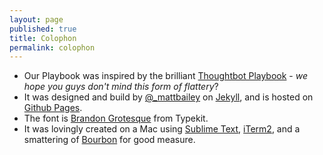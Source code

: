 ```yaml
---
layout: page
published: true
title: Colophon
permalink: colophon
---
```


* Our Playbook was inspired by the brilliant [Thoughtbot Playbook](http://playbook.thoughtbot.com/) - *we hope you guys don't mind this form of flattery*?
* It was designed and build by [@_mattbailey](http://www.twitter.com/_mattbailey) on [Jekyll](http://jekyllrb.com/), and is hosted on [Github Pages](http://pages.github.com/).
* The font is [Brandon Grotesque](https://typekit.com/fonts/brandon-grotesque) from Typekit.
* It was lovingly created on a Mac using [Sublime Text](http://www.sublimetext.com/), [iTerm2](http://www.iterm2.com/#/section/home), and a smattering of [Bourbon](http://bourbon.io/) for good measure.